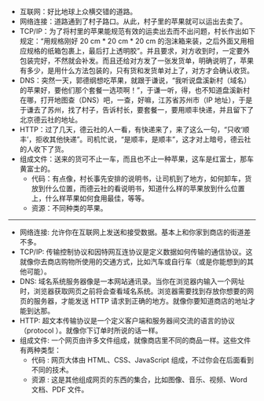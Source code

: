 * 互联网：好比地球上众横交错的道路。
* 网络连接：道路通到了村子路口。从此，村子里的苹果就可以运出去卖了。
* TCP/IP：为了将村里的苹果能规范有效的运卖出去而不出问题，村长作出如下规定：“用规格刚好 20 cm * 20 cm * 20 cm 的泡沫箱来装，之后外面又用相应规格的纸箱包裹上，最后打上透明胶”。并且要求，对方收到时，一定要外包装完好，不然就会补发。而且还给对方发了一张发货单，明确说明了，苹果有多少，是用什么方法包装的，只有货和发货单对上了，对方才会确认收货。
* DNS：突然一天，郭德纲想吃苹果，就跟于谦说，“我听说盘溪新村（域名）的苹果好，要他们那个套餐一选项啊！”，于谦一听，得，也不知道盘溪新村在哪，打开地图查（DNS）吧，一查，好嘛，江苏省苏州市（IP 地址），于是于谦去了苏州，找了村子，告诉村长，要套餐一，要用顺丰快递，并且留下了北京德云社的地址。
* HTTP：过了几天，德云社的人一看，有快递来了，来了这么一句，“只收‘顺丰’，拒收其他快递”。司机忙说，“是顺丰，是顺丰”，这才对上暗号，德云社的人收下了货。
* 组成文件：送来的货可不止一车，而且也不止一种苹果，这车是红富士，那车黄富士的。
  * 代码：有点像，村长事先安排的说明书，让司机到了地方，如何卸车，货放到什么位置，而德云社的看说明书，知道什么样的苹果放到什么位置上，什么样苹果如何食用最佳，等等。
  * 资源：不同种类的苹果。
---
* 网络连接: 允许你在互联网上发送和接受数据。基本上和你家到商店的街道差不多。
* TCP/IP: 传输控制协议和因特网互连协议是定义数据如何传输的通信协议。这就像你去商店购物所使用的交通方式，比如汽车或自行车（或是你能想到的其他可能）。
* DNS: 域名系统服务器像是一本网站通讯录。当你在浏览器内输入一个网址时，浏览器获取网页之前将会查看域名系统。浏览器需要找到存放你想要的网页的服务器，才能发送 HTTP 请求到正确的地方。就像你要知道商店的地址才能到达那。
* HTTP: 超文本传输协议是一个定义客户端和服务器间交流的语言的协议（protocol ）。就像你下订单时所说的话一样。
* 组成文件: 一个网页由许多文件组成，就像商店里不同的商品一样。这些文件有两种类型：
  * 代码 : 网页大体由 HTML、CSS、JavaScript 组成，不过你会在后面看到不同的技术。
  * 资源 : 这是其他组成网页的东西的集合，比如图像、音乐、视频、Word 文档、PDF 文件。